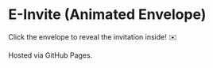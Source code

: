 # E-Invite (Animated Envelope)

Click the envelope to reveal the invitation inside! ✉️

Hosted via GitHub Pages.
